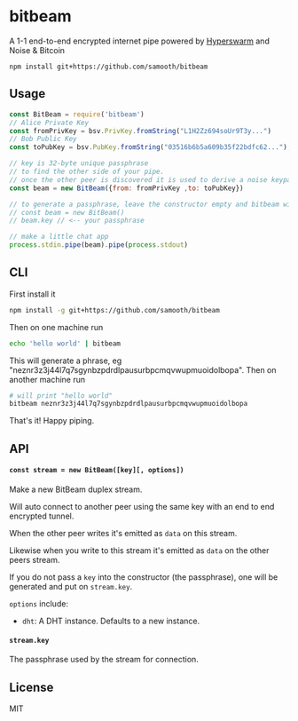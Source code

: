 # bitbeam

A 1-1 end-to-end encrypted internet pipe powered by [Hyperswarm](https://github.com/hyperswarm/hyperswarm) and Noise & Bitcoin

```
npm install git+https://github.com/samooth/bitbeam
```

## Usage

``` js
const BitBeam = require('bitbeam')
// Alice Private Key
const fromPrivKey = bsv.PrivKey.fromString("L1H2Zz694soUr9T3y...")
// Bob Public Key
const toPubKey = bsv.PubKey.fromString("03516b6b5a609b35f22bdfc62...");

// key is 32-byte unique passphrase
// to find the other side of your pipe.
// once the other peer is discovered it is used to derive a noise keypair as well.
const beam = new BitBeam({from: fromPrivKey ,to: toPubKey})

// to generate a passphrase, leave the constructor empty and bitbeam will generate one for you
// const beam = new BitBeam()
// beam.key // <-- your passphrase

// make a little chat app
process.stdin.pipe(beam).pipe(process.stdout)
```

## CLI

First install it

```sh
npm install -g git+https://github.com/samooth/bitbeam
```

Then on one machine run

```sh
echo 'hello world' | bitbeam
```

This will generate a phrase, eg "neznr3z3j44l7q7sgynbzpdrdlpausurbpcmqvwupmuoidolbopa". Then on another machine run

```sh
# will print "hello world"
bitbeam neznr3z3j44l7q7sgynbzpdrdlpausurbpcmqvwupmuoidolbopa
```

That's it! Happy piping.

## API

#### `const stream = new BitBeam([key][, options])`

Make a new BitBeam duplex stream.
 
Will auto connect to another peer using the same key with an end to end encrypted tunnel.

When the other peer writes it's emitted as `data` on this stream.

Likewise when you write to this stream it's emitted as `data` on the other peers stream.

If you do not pass a `key` into the constructor (the passphrase), one will be generated and put on `stream.key`.

`options` include:

- `dht`: A DHT instance. Defaults to a new instance.

#### `stream.key`

The passphrase used by the stream for connection.

## License

MIT
